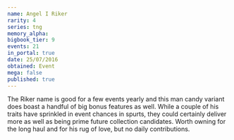 ```yaml
---
name: Angel I Riker
rarity: 4
series: tng
memory_alpha:
bigbook_tier: 9
events: 21
in_portal: true
date: 25/07/2016
obtained: Event
mega: false
published: true
---
```


The Riker name is good for a few events yearly and this man candy variant does boast a handful of big bonus features as well. While a couple of his traits have sprinkled in event chances in spurts, they could certainly deliver more as well as being prime future collection candidates. Worth owning for the long haul and for his rug of love, but no daily contributions.
